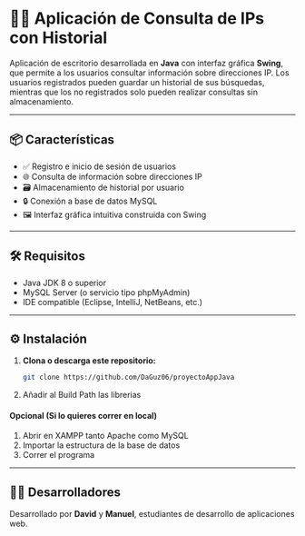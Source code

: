 # 🕵️‍♂️ Aplicación de Consulta de IPs con Historial

Aplicación de escritorio desarrollada en **Java** con interfaz gráfica **Swing**, que permite a los usuarios consultar información sobre direcciones IP. Los usuarios registrados pueden guardar un historial de sus búsquedas, mientras que los no registrados solo pueden realizar consultas sin almacenamiento.

---

## 📦 Características

- ✅ Registro e inicio de sesión de usuarios
- 🌐 Consulta de información sobre direcciones IP
- 🗃️ Almacenamiento de historial por usuario
- 🔒 Conexión a base de datos MySQL
- 🖼️ Interfaz gráfica intuitiva construida con Swing

---

## 🛠️ Requisitos

- Java JDK 8 o superior
- MySQL Server (o servicio tipo phpMyAdmin)
- IDE compatible (Eclipse, IntelliJ, NetBeans, etc.)

---

## ⚙️ Instalación

1. **Clona o descarga este repositorio:**

   ```bash
   git clone https://github.com/DaGuz06/proyectoAppJava
   ```

2. Añadir al Build Path las librerias
#### Opcional (Si lo quieres correr en local)
1. Abrir en XAMPP tanto Apache como MySQL
2. Importar la estructura de la base de datos
3. Correr el programa
---

## 🧑‍💻 Desarrolladores

Desarrollado por **David** y **Manuel**, estudiantes de desarrollo de aplicaciones web.
